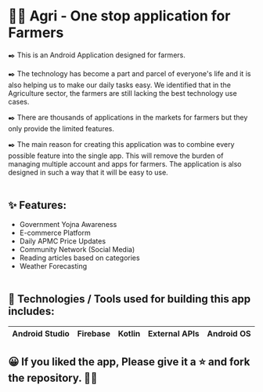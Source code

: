 # 👨‍🌾 Agri - One stop application for Farmers

✒️ This is an Android Application designed for farmers. 

✒️ The technology has become a part and parcel of everyone's life and it is also helping us to make our daily tasks easy.
We identified that in the Agriculture sector, the farmers are still lacking the best technology use cases. 

✒️ There are thousands of applications in the markets for farmers but they only provide the limited features.

✒️ The main reason for creating this application was to combine every possible feature into the single app. This will remove the burden of managing multiple account and apps for farmers.
The application is also designed in such a way that it will be easy to use.
<br /><br />


## ✨ Features:
- Government Yojna Awareness
- E-commerce Platform
- Daily APMC Price Updates
- Community Network (Social Media)
- Reading articles based on categories
- Weather Forecasting
<br /><br />

## 📱 Technologies / Tools used for building this app includes:
| Android Studio | Firebase | Kotlin | External APIs | Android OS |
| --- | --- | --- | --- | --- |

## 😀 If you liked the app, Please give it a ⭐ and fork the repository. 🤚🏻
